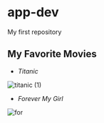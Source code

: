 # app-dev
My first repository
## My Favorite Movies

- *Titanic*


![titanic (1)](https://user-images.githubusercontent.com/103471862/206368874-a81af25d-cbfe-4a43-97df-3add986c05e1.jpg)

- *Forever My Girl*


![for](https://user-images.githubusercontent.com/103471862/206372069-40d7c3a7-3a2e-4a91-b863-ba98ad791e7c.jpg)
